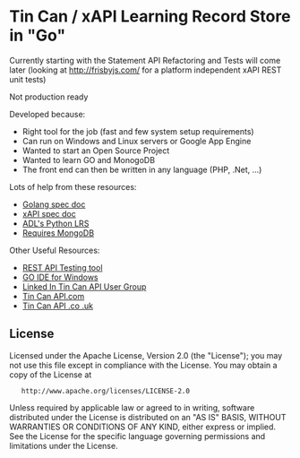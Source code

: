 Tin Can / xAPI Learning Record Store in "Go"
=============================================

Currently starting with the Statement API
Refactoring and Tests will come later (looking at http://frisbyjs.com/ for a platform independent xAPI REST unit tests)

Not production ready

Developed because:
* Right tool for the job (fast and few system setup requirements)
* Can run on Windows and Linux servers or Google App Engine
* Wanted to start an Open Source Project
* Wanted to learn GO and MonogoDB
* The front end can then be written in any language (PHP, .Net, ...)

Lots of help from these resources:
* [Golang spec doc](http://golang.org/ref/spec)
* [xAPI spec doc](https://github.com/adlnet/xAPI-Spec/blob/master/xAPI.md)
* [ADL's Python LRS](https://github.com/adlnet/ADL_LRS)
* [Requires MongoDB](http://www.mongodb.org/)

Other Useful Resources:
* [REST API Testing tool](http://www.getpostman.com/)
* [GO IDE for Windows](http://www.zeusedit.com/)
* [Linked In Tin Can API User Group](http://www.linkedin.com/groups/Tin-Can-API-User-Group-4525548)
* [Tin Can API.com](http://tincanapi.com/)
* [Tin Can API .co .uk](http://tincanapi.co.uk/)

## License

   Licensed under the Apache License, Version 2.0 (the "License");
   you may not use this file except in compliance with the License.
   You may obtain a copy of the License at

       http://www.apache.org/licenses/LICENSE-2.0

   Unless required by applicable law or agreed to in writing, software
   distributed under the License is distributed on an "AS IS" BASIS,
   WITHOUT WARRANTIES OR CONDITIONS OF ANY KIND, either express or implied.
   See the License for the specific language governing permissions and
   limitations under the License.